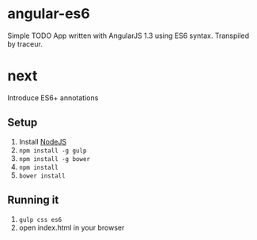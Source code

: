 angular-es6
===========
Simple TODO App written with AngularJS 1.3 using ES6 syntax. Transpiled by traceur.

next
=====
Introduce ES6+ annotations

## Setup
1. Install [NodeJS](http://nodejs.org/)
2. `npm install -g gulp`
3. `npm install -g bower`
4. `npm install`
5. `bower install`

## Running it

1. `gulp css es6`
2. open index.html in your browser